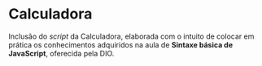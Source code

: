 # Calculadora



Inclusão do *script* da Calculadora, elaborada com o intuito de colocar em prática os conhecimentos adquiridos na aula de **Sintaxe básica de JavaScript**, oferecida pela DIO.